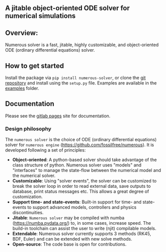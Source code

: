 ## A jitable object-oriented ODE solver for numerical simulations

## Overview:
Numerous solver is a fast, jitable, highly customizable, and object-oriented ODE (ordinary differential equations) 
solver. 

## How to get started

Install the package via `pip install numerous-solver`, or clone the 
[git repository](https://gitlab.com/numerous/numerous-solver) and install using the `setup.py` 
file. Examples are available in the [examples](src/numerous/solver/examples/models) folder.

## Documentation
Please see the [gitlab pages](https://numerous.gitlab.io/numerous-solver/) site for documentation.

### Design philosophy
The `numerous solver` is the choice of ODE (ordinary differential equations) solver for `numerous engine` 
(https://github.com/fossilfree/numerous). It is developed following a set of principles:

- **Object-oriented**: A python-based solver should take advantage of the class structure of python. Numerous solver uses 
"models" and "interfaces" to manage the state-flow between the numerical model and the numerical solver.
- **Customizable**: Using "solver events", the solver can be customized to break the solver loop in order to read external
data, save outputs to database, print status messages etc. This allows a great degree of customization.
- **Support time- and state-events**: Built-in support for time- and state-events to support advanced models, controllers 
and physics discontinuities.
- **Jitable**: `Numerous solver` may be compiled with numba (https://numba.pydata.org/) to, in some cases, increase speed. 
The build-in toolchain can assist the user to write (njit) compilable models. 
- **Extendable**: Numerous solver currently supports 3 methods (RK45, BDF, Euler) and can be extended with new solve 
methods.
- **Open-source**: The code base is open for contributions.
